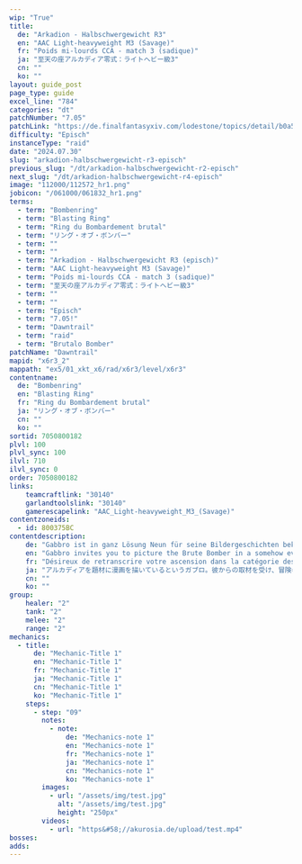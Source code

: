 ```yaml
---
wip: "True"
title:
  de: "Arkadion - Halbschwergewicht R3"
  en: "AAC Light-heavyweight M3 (Savage)"
  fr: "Poids mi-lourds CCA - match 3 (sadique)"
  ja: "至天の座アルカディア零式：ライトヘビー級3"
  cn: ""
  ko: ""
layout: guide_post
page_type: guide
excel_line: "784"
categories: "dt"
patchNumber: "7.05"
patchLink: "https://de.finalfantasyxiv.com/lodestone/topics/detail/b0a5e66da6d7b29a3643951b3bb00980c24ca62b"
difficulty: "Episch"
instanceType: "raid"
date: "2024.07.30"
slug: "arkadion-halbschwergewicht-r3-episch"
previous_slug: "/dt/arkadion-halbschwergewicht-r2-episch"
next_slug: "/dt/arkadion-halbschwergewicht-r4-episch"
image: "112000/112572_hr1.png"
jobicon: "/061000/061832_hr1.png"
terms:
  - term: "Bombenring"
  - term: "Blasting Ring"
  - term: "Ring du Bombardement brutal"
  - term: "リング・オブ・ボンバー"
  - term: ""
  - term: ""
  - term: "Arkadion - Halbschwergewicht R3 (episch)"
  - term: "AAC Light-heavyweight M3 (Savage)"
  - term: "Poids mi-lourds CCA - match 3 (sadique)"
  - term: "至天の座アルカディア零式：ライトヘビー級3"
  - term: ""
  - term: ""
  - term: "Episch"
  - term: "7.05!"
  - term: "Dawntrail"
  - term: "raid"
  - term: "Brutalo Bomber"
patchName: "Dawntrail"
mapid: "x6r3_2"
mappath: "ex5/01_xkt_x6/rad/x6r3/level/x6r3"
contentname:
  de: "Bombenring"
  en: "Blasting Ring"
  fr: "Ring du Bombardement brutal"
  ja: "リング・オブ・ボンバー"
  cn: ""
  ko: ""
sortid: 7050800182
plvl: 100
plvl_sync: 100
ilvl: 710
ilvl_sync: 0
order: 7050800182
links:
    teamcraftlink: "30140"
    garlandtoolslink: "30140"
    gamerescapelink: "AAC_Light-heavyweight_M3_(Savage)"
contentzoneids:
  - id: 800375BC
contentdescription:
    de: "Gabbro ist in ganz Lösung Neun für seine Bildergeschichten bekannt, für die er am liebsten die Kämpfe des Arkadions als Inspiration verwendet. Daher bittet er dich, ihm von deinen Erlebnissen in der Halbschwergewichtsliga zu berichten. Im eurem Gespräch erfährst du, dass Gabbro die Kämpfe nie unverändert in seine Geschichten übernimmt, sondern sie mit Fantasie und Kreativität ausschmückt, um sie noch spannender und intensiver darzustellen. Angeregt von seinen leidenschaftlichen Ideen spürst du, wie sich auch deine Gedanken auf Reisen begeben und Bilder malen, halb Realität und halb Fiktion..."
    en: "Gabbro invites you to picture the Brute Bomber in a somehow even more degenerate light─one in which the now uncrowned champion would readily stoop to lower lows to seize victory. Surely, such an engagement would be more explosive than the last..."
    fr: "Désireux de retranscrire votre ascension dans la catégorie des poids mi-lourds de l'Arcadion, Gabbro vous a demandé de lui faire le récit de vos combats dans l'arène et en a profité pour y ajouter quelques éléments nouveaux afin de rendre vos matchs encore plus captivants et titanesques. Tandis que vous écoutez ses idées, vous vous voyez à nouveau dans le ring face à un adversaire devenu plus coriace!"
    ja: "アルカディアを題材に漫画を描いているというガブロ。彼からの取材を受け、冒険者はライトヘビー級で経験した激闘の数々を語って聞かせた。<br/><br/>ところが一流の漫画家であるガプロは、耳にしたままを作品にするのではなく、さらに激しく誇張し、ときに大胆に脚色して手に汗握る傑作に仕立て上げるつもりだという。冒険者は、ガプロの構想を聞き、事実とフィクションの狭間に幻想を垣間見る……。"
    cn: ""
    ko: ""
group:
    healer: "2"
    tank: "2"
    melee: "2"
    range: "2"
mechanics:
  - title:
      de: "Mechanic-Title 1"
      en: "Mechanic-Title 1"
      fr: "Mechanic-Title 1"
      ja: "Mechanic-Title 1"
      cn: "Mechanic-Title 1"
      ko: "Mechanic-Title 1"
    steps:
      - step: "09"
        notes:
          - note:
              de: "Mechanics-note 1"
              en: "Mechanics-note 1"
              fr: "Mechanics-note 1"
              ja: "Mechanics-note 1"
              cn: "Mechanics-note 1"
              ko: "Mechanics-note 1"
        images:
          - url: "/assets/img/test.jpg"
            alt: "/assets/img/test.jpg"
            height: "250px"
        videos:
          - url: "https&#58;//akurosia.de/upload/test.mp4"
bosses:
adds:
---
```

